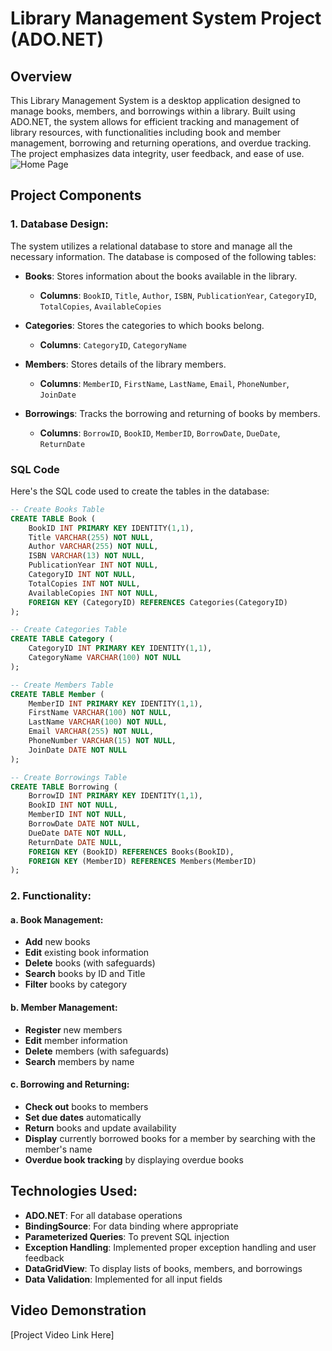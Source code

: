 # Library Management System Project (ADO.NET)

## Overview
This Library Management System is a desktop application designed to manage books, members, and borrowings within a library. Built using ADO.NET, the system allows for efficient tracking and management of library resources, with functionalities including book and member management, borrowing and returning operations, and overdue tracking. The project emphasizes data integrity, user feedback, and ease of use.
![Home Page](https://drive.google.com/file/d/1w_2z-pv-jxXeLHDDkkhA1W6H4wZKK29t/view?usp=sharing)



## Project Components

### 1. Database Design:
The system utilizes a relational database to store and manage all the necessary information. The database is composed of the following tables:

- **Books**: Stores information about the books available in the library.
  - **Columns**: `BookID`, `Title`, `Author`, `ISBN`, `PublicationYear`, `CategoryID`, `TotalCopies`, `AvailableCopies`

- **Categories**: Stores the categories to which books belong.
  - **Columns**: `CategoryID`, `CategoryName`

- **Members**: Stores details of the library members.
  - **Columns**: `MemberID`, `FirstName`, `LastName`, `Email`, `PhoneNumber`, `JoinDate`

- **Borrowings**: Tracks the borrowing and returning of books by members.
  - **Columns**: `BorrowID`, `BookID`, `MemberID`, `BorrowDate`, `DueDate`, `ReturnDate`

### SQL Code
Here's the SQL code used to create the tables in the database:

```sql
-- Create Books Table
CREATE TABLE Book (
    BookID INT PRIMARY KEY IDENTITY(1,1),
    Title VARCHAR(255) NOT NULL,
    Author VARCHAR(255) NOT NULL,
    ISBN VARCHAR(13) NOT NULL,
    PublicationYear INT NOT NULL,
    CategoryID INT NOT NULL,
    TotalCopies INT NOT NULL,
    AvailableCopies INT NOT NULL,
    FOREIGN KEY (CategoryID) REFERENCES Categories(CategoryID)
);

-- Create Categories Table
CREATE TABLE Category (
    CategoryID INT PRIMARY KEY IDENTITY(1,1),
    CategoryName VARCHAR(100) NOT NULL
);

-- Create Members Table
CREATE TABLE Member (
    MemberID INT PRIMARY KEY IDENTITY(1,1),
    FirstName VARCHAR(100) NOT NULL,
    LastName VARCHAR(100) NOT NULL,
    Email VARCHAR(255) NOT NULL,
    PhoneNumber VARCHAR(15) NOT NULL,
    JoinDate DATE NOT NULL
);

-- Create Borrowings Table
CREATE TABLE Borrowing (
    BorrowID INT PRIMARY KEY IDENTITY(1,1),
    BookID INT NOT NULL,
    MemberID INT NOT NULL,
    BorrowDate DATE NOT NULL,
    DueDate DATE NOT NULL,
    ReturnDate DATE NULL,
    FOREIGN KEY (BookID) REFERENCES Books(BookID),
    FOREIGN KEY (MemberID) REFERENCES Members(MemberID)
);
```

### 2. Functionality:

#### a. Book Management:
- **Add** new books
- **Edit** existing book information
- **Delete** books (with safeguards)
- **Search** books by ID and Title
- **Filter** books by category

#### b. Member Management:
- **Register** new members
- **Edit** member information
- **Delete** members (with safeguards)
- **Search** members by name 

#### c. Borrowing and Returning:
- **Check out** books to members
- **Set due dates** automatically
- **Return** books and update availability
- **Display** currently borrowed books for a member by searching with the member's name
- **Overdue book tracking** by displaying overdue books

## Technologies Used:
- **ADO.NET**: For all database operations
- **BindingSource**: For data binding where appropriate
- **Parameterized Queries**: To prevent SQL injection
- **Exception Handling**: Implemented proper exception handling and user feedback
- **DataGridView**: To display lists of books, members, and borrowings
- **Data Validation**: Implemented for all input fields

## Video Demonstration
[Project Video Link Here]
